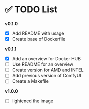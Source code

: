 # ✅ TODO List

**v0.1.0**

- [x] Add README with usage
- [x] Create base of Dockerfile

**v0.1.1**

- [x] Add an overview for Docker HUB
 - [ ] Use README for an overview
- [ ] Create version for AMD and INTEL
- [ ] Add previous version of ComfyUI
- [ ] Create a Makefile

**v1.0.0**

- [ ] lightened the image